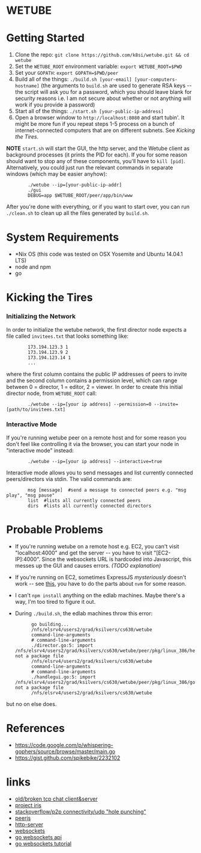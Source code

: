 WETUBE
======

# Getting Started

1. Clone the repo: `git clone https://github.com/k8si/wetube.git && cd wetube`
2. Set the `WETUBE_ROOT` environment variable: `export WETUBE_ROOT=$PWD`
3. Set your `GOPATH`: `export GOPATH=$PWD/peer`
4. Build all of the things: `./build.sh [your-email] [your-computers-hostname]` (the arguments to `build.sh` are used to generate RSA keys -- the script will ask you for a password, which you should leave blank for security reasons i.e. I am not secure about whether or not anything will work if you provide a password)
5. Start all of the things: `./start.sh [your-public-ip-address]`
6. Open a browser window to `http://localhost:8080` and start tubin'. It might be more fun if you repeat steps 1-5 process on a bunch of internet-connected computers that are on different subnets. See *Kicking the Tires*.

**NOTE** `start.sh` will start the GUI, the http server, and the Wetube client as background processes (it prints the PID for each). If you for some reason should want to stop any of these components, you'll have to `kill [pid]`. Alternatively, you could just run the relevant commands in separate windows (which may be easier anyhow):

			./wetube --ip=[your-public-ip-addr]
			./gui
			DEBUG=app $WETUBE_ROOT/peer/app/bin/www

After you're done with everything, or if you want to start over, you can run `./clean.sh` to clean up all the files generated by `build.sh`.

# System Requirements

* *Nix OS (this code was tested on OSX Yosemite and Ubuntu 14.04.1 LTS)
* node and npm
* go

# Kicking the Tires

### Initializing the Network

In order to initialize the wetube network, the first director node expects a file called `invitees.txt` that looks something like:

			173.194.123.3 1
			173.194.123.9 2
			173.194.123.14 1
			...

where the first column contains the public IP addresses of peers to invite and the second column contains a permission level, which can range between 0 = director, 1 = editor, 2 = viewer. In order to create this initial director node, from `WETUBE_ROOT` call:

			./wetube --ip=[your ip address] --permission=0 --invite=[path/to/invitees.txt]


### Interactive Mode

If you're running wetube peer on a remote host and for some reason you don't feel like controlling it via the browser, you can start your node in "interactive mode" instead:

			./wetube --ip=[your ip address] --interactive=true

Interactive mode allows you to send messages and list currently connected peers/directors via stdin. The valid commands are:

			msg [message]  #send a message to connected peers e.g. "msg play", "msg pause"
			list  #lists all currently connected peers
			dirs  #lists all currently connected directors

# Probable Problems

* If you're running wetube on a remote host e.g. EC2, you can't visit "localhost:4000" and get the server -- you have to visit "[EC2-IP]:4000". Since the websockets URL is hardcoded into Javascript, this messes up the GUI and causes errors. *(TODO explanation)*
* If you're running on EC2, sometimes ExpressJS *mysteriously* doesn't work -- see [this](http://iws.io/hosting-a-nodejs-express-application-on-amazon-web-services-ec2/), you have to do the parts about `nvm` for some reason.
* I can't `npm install` anything on the edlab machines. Maybe there's a way, I'm too tired to figure it out.
* During `./build.sh`, the edlab machines throw this error:

			go building...
			/nfs/elsrv4/users2/grad/ksilvers/cs630/wetube
			command-line-arguments
			# command-line-arguments
			./director.go:5: import /nfs/elsrv4/users2/grad/ksilvers/cs630/wetube/peer/pkg/linux_386/helper.a: not a package file
			/nfs/elsrv4/users2/grad/ksilvers/cs630/wetube
			command-line-arguments
			# command-line-arguments
			./handlegui.go:5: import /nfs/elsrv4/users2/grad/ksilvers/cs630/wetube/peer/pkg/linux_386/golang.org/x/net/websocket.a: not a package file
			/nfs/elsrv4/users2/grad/ksilvers/cs630/wetube

but no on else does.

# References

* https://code.google.com/p/whispering-gophers/source/browse/master/main.go
* https://gist.github.com/spikebike/2232102







# links
* [old/broken tcp chat client&server](http://raycompstuff.blogspot.com/2009/12/simpler-chat-server-and-client-in.html)
* [project iris](https://github.com/project-iris/iris)
* [stackoverflow/p2p connectivity/udp "hole punching"](http://stackoverflow.com/questions/8523330/programming-p2p-application/8524609#8524609)
* [peerjs](http://peerjs.com/)
* [http-server](https://github.com/nodeapps/http-server)
* [websockets](https://developer.mozilla.org/en-US/docs/WebSockets)
* [go websockets api](http://godoc.org/golang.org/x/net/websocket)
* [go websockets tutorial](http://www.ajanicij.info/content/websocket-tutorial-go)

